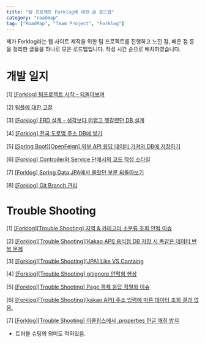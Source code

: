```yaml
---
title: "팀 프로젝트 Forklog에 대한 글 로드맵"
category: "roadmap"
tag: ["RoadMap", "Team Project", "Forklog"]
---
```


제가 Forklog라는 웹 사이트 제작을 위한 팀 프로젝트를 진행하고 느낀 점, 배운 점 등을 정리한 글들을 하나로 모은 로드맵입니다. 작성 시간 순으로 배치하였습니다. 

# 개발 일지

[1] [[Forklog] 팀프로젝트 시작 - 되돌아보며](/team%20project/team-project-forklog-%ED%8C%80%ED%94%84%EB%A1%9C%EC%A0%9D%ED%8A%B8-%EC%8B%9C%EC%9E%91-%EB%90%98%EB%8F%8C%EC%95%84%EB%B3%B4%EB%A9%B0/)

[2] [팀플에 대한 고찰](/team%20project/%ED%8C%80%ED%94%8C%EC%97%90-%EB%8C%80%ED%95%9C-%EA%B3%A0%EC%B0%B0/)

[3] [[Forklog] ERD 설계 - 생각보다 어렵고 헷갈렸던 DB 설계](/team%20project/team-project-forklog-ERD%EC%84%A4%EA%B3%84-%EC%83%9D%EA%B0%81%EB%B3%B4%EB%8B%A4-%EC%96%B4%EB%A0%B5%EA%B3%A0-%ED%97%B7%EA%B0%88%EB%A0%B8%EB%8D%98-DB-%EC%84%A4%EA%B3%84/)

[4] [[Forklog] 전국 도로명 주소 DB에 넣기](/team%20project/team-project-forklog-%EC%A0%84%EA%B5%AD-%EB%8F%84%EB%A1%9C%EB%AA%85-%EC%A3%BC%EC%86%8C-DB%EC%97%90-%EB%84%A3%EA%B8%B0/)

[5] [[Spring Boot][OpenFeign] 외부 API 응답 데이터 가져와 DB에 저장하기](/spring/Spring-OpenFeign-%EC%99%B8%EB%B6%80-API-%EC%9D%91%EB%8B%B5-%EB%8D%B0%EC%9D%B4%ED%84%B0-%EA%B0%80%EC%A0%B8%EC%99%80-DB%EC%97%90-%EC%A0%80%EC%9E%A5%ED%95%98%EA%B8%B0/)

[6] [[Forklog] Controller와 Service 단에서의 코드 작성 스타일](/team%20project/team-project-forklog-Controller%EC%99%80-Service-%EB%8B%A8%EC%97%90%EC%84%9C%EC%9D%98-%EC%BD%94%EB%93%9C-%EC%9E%91%EC%84%B1-%EC%8A%A4%ED%83%80%EC%9D%BC/)

[7] [[Forklog] Spring Data JPA에서 몰랐던 부분 되돌아보기](/team%20project/team-project-forklog-Spring-Data-JPA%EC%97%90%EC%84%9C-%EB%AA%B0%EB%9E%90%EB%8D%98-%EB%B6%80%EB%B6%84-%EB%90%98%EB%8F%8C%EC%95%84%EB%B3%B4%EA%B8%B0/)

[8] [[Forklog] Git Branch 관리](https://jerocaller.github.io/team%20project/team-project-forklog-git-branch-%EA%B4%80%EB%A6%AC/)

# Trouble Shooting

[1] [[Forklog][Trouble Shooting] 지역 & 카테고리 소분류 조회 안됨 이슈](/team%20project/team-project-forklog-trouble-shooting-%EC%A7%80%EC%97%AD-&-%EC%B9%B4%ED%85%8C%EA%B3%A0%EB%A6%AC-%EC%86%8C%EB%B6%84%EB%A5%98-%EC%A1%B0%ED%9A%8C-%EC%95%88%EB%90%A8-%EC%9D%B4%EC%8A%88/)

[2] [[Forklog][Trouble Shooting][Kakao API] 음식점 DB 저장 시 똑같은 데이터 반복 문제](/team%20project/team-project-forklog-trouble-shooting-kakao-api-%EC%9D%8C%EC%8B%9D%EC%A0%90-DB-%EC%A0%80%EC%9E%A5-%EC%8B%9C-%EB%98%91%EA%B0%99%EC%9D%80-%EB%8D%B0%EC%9D%B4%ED%84%B0-%EB%B0%98%EB%B3%B5-%EB%AC%B8%EC%A0%9C/)

[3] [[Forklog][Trouble Shooting][JPA] Like VS Containg](/team%20project/team-project-forklog-trouble-shooting-JPA-Like-VS-Containing/)

[4] [[Forklog][Trouble Shooting] gitignore 안먹힘 현상](/team%20project/team-project-forklog-trouble-shooting-gitignore-%EC%95%88%EB%A8%B9%ED%9E%98-%ED%98%84%EC%83%81/)

[5] [[Forklog][Trouble Shooting] Page 객체 응답 직렬화 이슈](/team%20project/team-project-forklog-trouble-shooting-Page-%EA%B0%9D%EC%B2%B4-%EC%9D%91%EB%8B%B5-%EC%A7%81%EB%A0%AC%ED%99%94-%EC%9D%B4%EC%8A%88/)

[6] [[Forklog][Trouble Shooting][kakao API] 주소 입력에 따른 데이터 조회 결과 없음.](/team%20project/team-project-forklog-trouble-shooting-kakao-api-%EC%A3%BC%EC%86%8C-%EC%9E%85%EB%A0%A5%EC%97%90-%EB%94%B0%EB%A5%B8-%EB%8D%B0%EC%9D%B4%ED%84%B0-%EC%A1%B0%ED%9A%8C-%EA%B2%B0%EA%B3%BC-%EC%97%86%EC%9D%8C/)

[7] [[Forklog][Trouble Shooting] 이클립스에서 .properties 한글 깨짐 방지](/team%20project/team-project-forklog-trouble-shooting-%EC%9D%B4%ED%81%B4%EB%A6%BD%EC%8A%A4%EC%97%90%EC%84%9C-.properties-%ED%95%9C%EA%B8%80-%EA%B9%A8%EC%A7%90-%EB%B0%A9%EC%A7%80/)

- 트러블 슈팅의 의미도 적혀있음.

